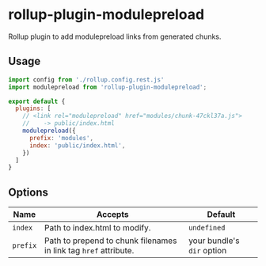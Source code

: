 # rollup-plugin-modulepreload
Rollup plugin to add modulepreload links from generated chunks.

## Usage

```js
import config from './rollup.config.rest.js'
import modulepreload from 'rollup-plugin-modulepreload';

export default {
  plugins: [
    // <link rel="modulepreload" href="modules/chunk-47ckl37a.js">
    //    -> public/index.html
    modulepreload({
      prefix: 'modules',
      index: 'public/index.html',
    })
  ]
}
```

## Options

|Name|Accepts|Default|
|-----|-----|-----|
|`index`|Path to index.html to modify.|`undefined`|
|`prefix`|Path to prepend to chunk filenames in link tag `href` attribute.|your bundle's `dir` option|
